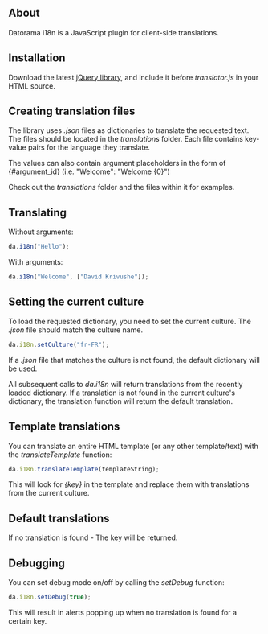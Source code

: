 About
-----

Datorama i18n is a JavaScript plugin for client-side translations.

Installation
------------

Download the latest [jQuery library](http://docs.jquery.com/Downloading_jQuery#Current_Release), and include it before _translator.js_ in your HTML source.

Creating translation files
--------------------------

The library uses _.json_ files as dictionaries to translate the requested text.
The files should be located in the _translations_ folder.
Each file contains key-value pairs for the language they translate.

The values can also contain argument placeholders in the form of {#argument_id} (i.e. "Welcome": "Welcome {0}")

Check out the _translations_ folder and the files within it for examples.

Translating
-----------

Without arguments:
```javascript
da.i18n("Hello");
```

With arguments:
```javascript
da.i18n("Welcome", ["David Krivushe"]);
```

Setting the current culture
---------------------------

To load the requested dictionary, you need to set the current culture.
The _.json_ file should match the culture name.
```javascript
da.i18n.setCulture("fr-FR");
```

If a _.json_ file that matches the culture is not found, the default dictionary will be used.

All subsequent calls to _da.i18n_ will return translations from the recently loaded dictionary.
If a translation is not found in the current culture's dictionary, the translation function will return the default translation.

Template translations
---------------------

You can translate an entire HTML template (or any other template/text) with the _translateTemplate_ function:
```javascript
da.i18n.translateTemplate(templateString);
```

This will look for _{key}_ in the template and replace them with translations from the current culture.

Default translations
--------------------
If no translation is found - The key will be returned.

Debugging
---------

You can set debug mode on/off by calling the _setDebug_ function:
```javascript
da.i18n.setDebug(true);
```

This will result in alerts popping up when no translation is found for a certain key.
